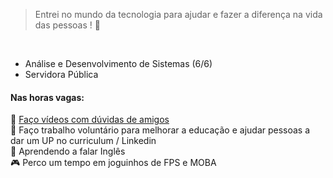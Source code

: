 
> Entrei no mundo da tecnologia para ajudar e fazer a diferença na vida das pessoas ! 💜</p>
<br>  


- Análise e Desenvolvimento de Sistemas (6/6)
- Servidora Pública 

#### Nas horas vagas:
🌱 <a target="_blank" href="https://www.youtube.com/watch?v=OcDCOY1sBdU&list=PLa8Ye6pwKJV9WhFgOepeGmON4h8UozYl0">Faço vídeos com dúvidas de amigos</a></br>
🌱 Faço trabalho voluntário para melhorar a educação e ajudar pessoas a dar um UP no curriculum / Linkedin </br>
🐾 Aprendendo a falar Inglês</br>
🎮 Perco um tempo em joguinhos de FPS e MOBA<br>
